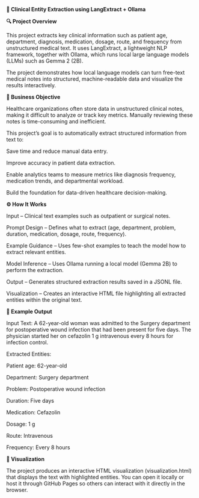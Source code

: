 **🧠 Clinical Entity Extraction using LangExtract + Ollama**

**🔍 Project Overview**

This project extracts key clinical information such as patient age, department, diagnosis, medication, dosage, route, and frequency from unstructured medical text. It uses LangExtract, a lightweight NLP framework, together with Ollama, which runs local large language models (LLMs) such as Gemma 2 (2B).

The project demonstrates how local language models can turn free-text medical notes into structured, machine-readable data and visualize the results interactively.

**🎯 Business Objective**

Healthcare organizations often store data in unstructured clinical notes, making it difficult to analyze or track key metrics. Manually reviewing these notes is time-consuming and inefficient.

This project’s goal is to automatically extract structured information from text to:

Save time and reduce manual data entry.

Improve accuracy in patient data extraction.

Enable analytics teams to measure metrics like diagnosis frequency, medication trends, and departmental workload.

Build the foundation for data-driven healthcare decision-making.

**⚙️ How It Works**

Input – Clinical text examples such as outpatient or surgical notes.

Prompt Design – Defines what to extract (age, department, problem, duration, medication, dosage, route, frequency).

Example Guidance – Uses few-shot examples to teach the model how to extract relevant entities.

Model Inference – Uses Ollama running a local model (Gemma 2B) to perform the extraction.

Output – Generates structured extraction results saved in a JSONL file.

Visualization – Creates an interactive HTML file highlighting all extracted entities within the original text.

**🧩 Example Output**

Input Text:
A 62-year-old woman was admitted to the Surgery department for postoperative wound infection that had been present for five days. The physician started her on cefazolin 1 g intravenous every 8 hours for infection control.

Extracted Entities:

Patient age: 62-year-old

Department: Surgery department

Problem: Postoperative wound infection

Duration: Five days

Medication: Cefazolin

Dosage: 1 g

Route: Intravenous

Frequency: Every 8 hours

**🧠 Visualization**

The project produces an interactive HTML visualization (visualization.html) that displays the text with highlighted entities. You can open it locally or host it through GitHub Pages so others can interact with it directly in the browser.
